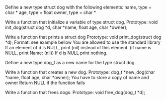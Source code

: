 Define a new type struct dog with the following elements:
    name, type = char *
    age, type = float
    owner, type = char *
    
Write a function that initialize a variable of type struct dog. Prototype: void init_dog(struct dog *d, char *name, float age, char *owner);

Write a function that prints a struct dog
    Prototype: void print_dog(struct dog *d);
    Format: see example bellow
    You are allowed to use the standard library
    If an element of d is NULL, print (nil) instead of this element. (if name is NULL, print Name: (nil))
    If d is NULL print nothing.
    
Define a new type dog_t as a new name for the type struct dog.

Write a function that creates a new dog.
    Prototype: dog_t *new_dog(char *name, float age, char *owner);
    You have to store a copy of name and owner
    Return NULL if the function fails
    
Write a function that frees dogs. Prototype: void free_dog(dog_t *d);
